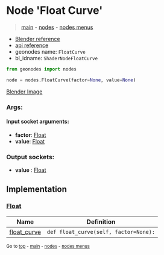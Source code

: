 # Node 'Float Curve'

> [main](../structure.md) - [nodes](nodes.md) - [nodes menus](nodes_menus.md)

- [Blender reference](https://docs.blender.org/manual/en/latest/modeling/geometry_nodes/utilities/float_curve.html)
- [api reference](https://docs.blender.org/api/current/bpy.types.ShaderNodeFloatCurve.html)
- geonodes name: `FloatCurve`
- bl_idname: `ShaderNodeFloatCurve`

```python
from geonodes import nodes

node = nodes.FloatCurve(factor=None, value=None)
```

[Blender Image](self.node_image_ref)

### Args:

#### Input socket arguments:

- **factor**: [Float](Float.md)
- **value**: [Float](Float.md)

### Output sockets:

- **value** : [Float](Float.md)

## Implementation

### [Float](Float.md)

| Name | Definition |
|------|------------|
 | [float_curve](Float.md#float_curve) | `def float_curve(self, factor=None):` |

<sub>Go to [top](#node-Float-Curve) - [main](../structure.md) - [nodes](nodes.md) - [nodes menus](nodes_menus.md)</sub>

